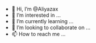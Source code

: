 - 👋 Hi, I’m @Aliyazax
- 👀 I’m interested in ...
- 🌱 I’m currently learning ...
- 💞️ I’m looking to collaborate on ...
- 📫 How to reach me ...

<!---
Aliyazax/Aliyazax is a ✨ special ✨ repository because its `README.md` (this file) appears on your GitHub profile.
You can click the Preview link to take a look at your changes.
--->
